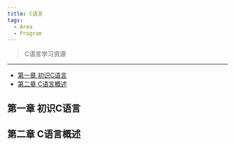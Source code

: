 ```yaml
---
title: C语言
tags:
  - Area
  - Program
---
```


> C语言学习资源

---

- [第一章 初识C语言](#第一章-初识c语言)
- [第二章 C语言概述](#第二章-c语言概述)


## 第一章 初识C语言

## 第二章 C语言概述
